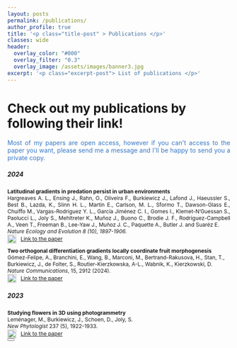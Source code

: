 ```yaml
---
layout: posts
permalink: /publications/
author_profile: true
title: '<p class="title-post" > Publications </p>'
classes: wide
header:
  overlay_color: "#000"
  overlay_filter: "0.3"
  overlay_image: /assets/images/banner3.jpg
excerpt: '<p class="excerpt-post"> List of publications </p>' 
---
```



<h1> Check out my publications by following their link!</h1>

<div style="text-align: justify"><span style="color:#3778C6;" align="justify"> Most of my papers are open access, however if you can't access to the paper you want, please send me a message and I'll be happy to send you a private copy. </span> </div>

<dl>
  <dd></dd>
</dl>


<h5>2024 </h5>
<p style="font-size:85%; font-weight: bold; margin:0.75em 0 0 0">Latitudinal gradients in predation persist in urban environments</p>
<p align="justify" style="font-size:85%; margin:0 0 0 0">Hargreaves A. L., Ensing J., Rahn, O., Oliveira F., Burkiewicz J., Lafond J., Haeussler S., Best B., Lazda, K., Slinn H. L., Martin E., Carlson, M. L., Sformo T., Dawson-Glass E., Chuiffo M., Vargas-Rodriguez Y. L., García Jiménez C. I., Gomes I., Klemet-N’Guessan S., Paolucci L., Joly S., Mehltreter K., Muñoz J., Buono C., Brodie J. F., Rodriguez-Campbell A., Veen T., Freeman B., Lee-Yaw J., Muñoz J. C., Paquette A., Butler J. and Suaréz E.</p>
<p style="font-size:85%; margin:0 0 0 0"> <i>Nature Ecology and Evolution 8 (10), 1897-1906. </i> </p>
<p style="font-size:85%; margin:0 0 0 0"> <a target="_blank" href="https://www.nature.com/articles/s41559-024-02504-7">
  <img style="margin-right: 10px; display: inline-block; vertical-align: middle;" alt="alt_text" width="20px" src="../assets/images/Favicon_Link.png" />Link to the paper
</a></p>

<p style="font-size:85%; font-weight: bold; margin:0.75em 0 0 0">Two orthogonal differentiation gradients locally coordinate fruit morphogenesis</p>
<p style="font-size:85%; margin:0 0 0 0">Gómez-Felipe, A., Branchini, E., Wang, B., Marconi, M., Bertrand-Rakusova, H., Stan, T., Burkiewicz, J., de Folter, S., Routier-Kierzkowska, A-L., Wabnik, K., Kierzkowski, D.</p>
<p style="font-size:85%; margin:0 0 0 0"><i>Nature Communications</i>, 15, 2912 (2024). </p>
<p style="font-size:85%; margin:0 0 0 0"> <a target="_blank" href="https://www.nature.com/articles/s41467-024-47325-1">
  <img style="margin-right: 10px; display: inline-block; vertical-align: middle;" alt="alt_text" width="20px" src="../assets/images/Favicon_Link.png" />Link to the paper
</a></p>

<h5>2023 </h5>
<p style="font-size:85%; font-weight: bold; margin:0.75em 0 0 0">Studying flowers in 3D using photogrammetry
<p style="font-size:85%; margin:0 0 0 0">Leménager, M., Burkiewicz, J., Schoen, D., Joly, S. </p>
<p style="font-size:85%; margin:0 0 0 0"><i>New Phytologist</i> 237 (5), 1922-1933.</p>
<p style="font-size:85%; margin:0 0 0 0"> <a target="_blank" href="https://nph.onlinelibrary.wiley.com/doi/full/10.1111/nph.18553">
  <img style="margin-right: 10px; display: inline-block; vertical-align: middle;" alt="alt_text" width="20px" src="../assets/images/Favicon_Link.png" />Link to the paper
</a></p>

<!-- Back to top button -->
<button type="button" class="btn btn-danger btn-floating btn-lg" id="btn-back-to-top">
  <i class="fas fa-arrow-up"></i>
</button>

<script>
//Get the button
let mybutton = document.getElementById("btn-back-to-top");

// When the user scrolls down 20px from the top of the document, show the button
window.onscroll = function () {
  scrollFunction();
};

function scrollFunction() {
  if (
    document.body.scrollTop > 20 ||
    document.documentElement.scrollTop > 20
  ) {
    mybutton.style.display = "block";
  } else {
    mybutton.style.display = "none";
  }
}
// When the user clicks on the button, scroll to the top of the document
mybutton.addEventListener("click", backToTop);

function backToTop() {
  document.body.scrollTop = 0;
  document.documentElement.scrollTop = 0;
}
</script>